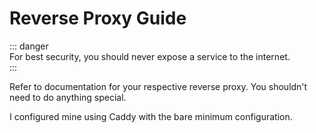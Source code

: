 # Reverse Proxy Guide

::: danger  
For best security, you should never expose a service to the internet.  
:::

Refer to documentation for your respective reverse proxy. You shouldn't need to
do anything special.

I configured mine using Caddy with the bare minimum configuration.
